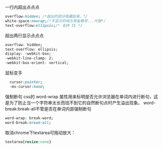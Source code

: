 一行内超出点点点

```css
overflow:hidden; /*超出的部分隐藏起来。*/ 
white-space:nowrap;/*不显示的地方用省略号...代替*/
text-overflow:ellipsis;/* 支持 IE */
```



超出两行显示点点点

```css
overflow: hidden;
text-overflow: ellipsis;
display: -webkit-box;
-webkit-line-clamp: 2;
-webkit-box-orient: vertical;
```

鼠标变手

```css
  cursor:pointer;
  -ms-cursor:hand;
```

强制断句
css的 word-wrap 属性用来标明是否允许浏览器在单词内进行断句，这是为了防止当一个字符串太长而找不到它的自然断句点时产生溢出现象。
word-break:break-all不管是否在单词内部强制断句

```css
word-wrap: break-word;
word-break:break-all;
```

取消chrome下textarea可拖动放大：

```css
textarea{resize:none}
```

